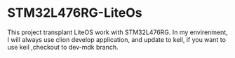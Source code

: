 # STM32L476RG-LiteOs
This project transplant LiteOS work with STM32L476RG.
In my envirenment, I will always use clion develop application, and update to keil, if you want to use keil ,checkout to dev-mdk branch.

